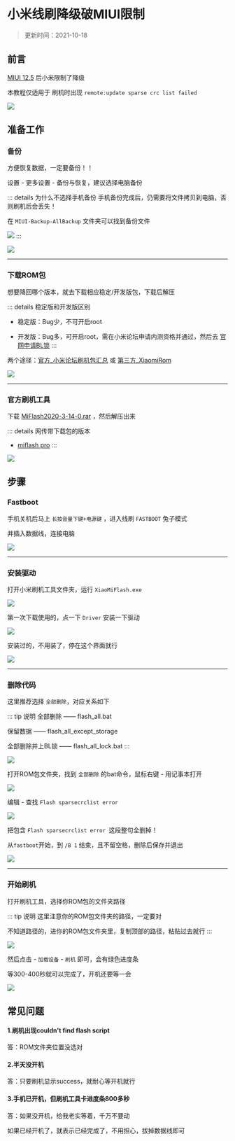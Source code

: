 
# 小米线刷降级破MIUI限制

> 更新时间：2021-10-18




## 前言


[MIUI 12.5](https://miui12.home.miui.com/) 后小米限制了降级

本教程仅适用于 刷机时出现 `remote:update sparse crc list failed`

![](https://img.viptv.work/viptv/miui/miui-01.png)



## 准备工作



### 备份


方便恢复数据，一定要备份！！

设置 - 更多设置 - 备份与恢复，建议选择电脑备份

::: details 为什么不选择手机备份
手机备份完成后，仍需要将文件拷贝到电脑，否则刷机后会丢失！

在 `MIUI-Backup-AllBackup` 文件夹可以找到备份文件

![](https://img.viptv.work/viptv/miui/miui-03.png)
:::

![](https://img.viptv.work/viptv/miui/miui-02.png)








---

### 下载ROM包



想要降回哪个版本，就去下载相应稳定/开发版包，下载后解压

::: details 稳定版和开发版区别

* 稳定版：Bug少，不可开启root

* 开发版：Bug多，可开启root，需在小米论坛申请内测资格并通过，然后去 [官网申请BL锁](http://www.miui.com/unlock/index.html)
:::

两个途径：[官方_小米论坛刷机包汇总](https://web.vip.miui.com/page/info/mio/mio/detail?postId=37093637) 或 [第三方_XiaomiRom](https://xiaomirom.com/)

![](https://img.viptv.work/viptv/miui/miui-04.png)



---





### 官方刷机工具


下载 [MiFlash2020-3-14-0.rar](https://cdn.alsgp0.fds.api.mi-img.com/micomm/MiFlash2020-3-14-0.rar) ，然后解压出来

::: details 网传带下载包的版本
* [miflash pro](https://dzp.lanzouy.com/ij7Wk0g7755g)
:::

![](https://img.viptv.work/viptv/miui/miui-05.png)





## 步骤


### Fastboot

手机关机后马上 `长按音量下键+电源键` ，进入线刷 `FASTBOOT` 兔子模式

并插入数据线，连接电脑

![](https://img.viptv.work/viptv/miui/miui-06.png)


---

### 安装驱动

打开小米刷机工具文件夹，运行 `XiaoMiFlash.exe`

![](https://img.viptv.work/viptv/miui/miui-07.png)


第一次下载使用的，点一下 `Driver` 安装一下驱动

![](https://img.viptv.work/viptv/miui/miui-08.png)

安装过的，不用装了，停在这个界面就行

![](https://img.viptv.work/viptv/miui/miui-09.png)



---

### 删除代码

这里推荐选择 `全部删除`，对应关系如下

::: tip 说明
全部删除 —— flash_all.bat

保留数据 —— flash_all_except_storage

全部删除并上BL锁 —— flash_all_lock.bat
:::


![](https://img.viptv.work/viptv/miui/miui-10.png)


打开ROM包文件夹，找到 `全部删除` 的bat命令，鼠标右键 - 用记事本打开

![](https://img.viptv.work/viptv/miui/miui-11.png)


编辑 - 查找 `Flash sparsecrclist error`

![](https://img.viptv.work/viptv/miui/miui-12.png)


把包含 `Flash sparsecrclist error `这段整句全删掉！

从`fastboot`开始，到 `/B 1` 结束，且不留空格，删除后保存并退出

![](https://img.viptv.work/viptv/miui/miui-13.png)


---

### 开始刷机

打开刷机工具，选择你ROM包的文件夹路径

::: tip 说明
这里注意你的ROM包文件夹的路径，一定要对

不知道路径的，进你的ROM包文件夹里，复制顶部的路径，粘贴过去就行
:::

![](https://img.viptv.work/viptv/miui/miui-14.png)




然后点击 - `加载设备` - `刷机` 即可，会有绿色进度条

等300-400秒就可以完成了，开机还要等一会


![](https://img.viptv.work/viptv/miui/miui-15.png)




## 常见问题



#### 1.刷机出现couldn't find flash script

答：ROM文件夹位置没选对



#### 2.半天没开机

答：只要刷机显示success，就耐心等开机就行



#### 3.手机已开机，但刷机工具卡进度条800多秒

答：如果没开机，给我老实等着，千万不要动

如果已经开机了，就表示已经完成了，不用担心，拔掉数据线即可


